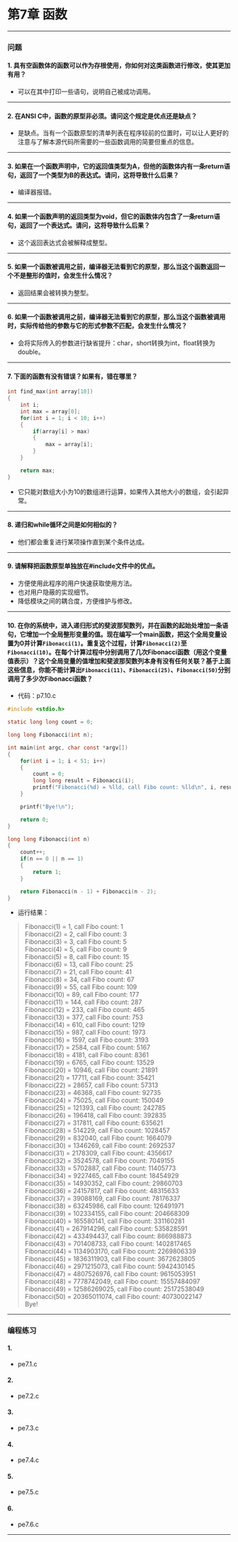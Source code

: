 # 第7章 函数

---
### 问题

#### 1. 具有空函数体的函数可以作为存根使用，你如何对这类函数进行修改，使其更加有用？
* 可以在其中打印一些语句，说明自己被成功调用。

---
#### 2. 在ANSI C中，函数的原型非必须。请问这个规定是优点还是缺点？
* 是缺点。当有一个函数原型的清单列表在程序较前的位置时，可以让人更好的注意与了解本源代码所需要的一些函数调用的简要但重点的信息。

---
#### 3. 如果在一个函数声明中，它的返回值类型为A，但他的函数体内有一条return语句，返回了一个类型为B的表达式。请问，这将导致什么后果？
* 编译器报错。

---
#### 4. 如果一个函数声明的返回类型为void，但它的函数体内包含了一条return语句，返回了一个表达式。请问，这将导致什么后果？
* 这个返回表达式会被解释成整型。

---
#### 5. 如果一个函数被调用之前，编译器无法看到它的原型，那么当这个函数返回一个不是整形的值时，会发生什么情况？
* 返回结果会被转换为整型。

---
#### 6. 如果一个函数被调用之前，编译器无法看到它的原型，那么当这个函数被调用时，实际传给他的参数与它的形式参数不匹配，会发生什么情况？
* 会将实际传入的参数进行缺省提升：char，short转换为int，float转换为double。

---
#### 7. 下面的函数有没有错误？如果有，错在哪里？
``` c
int find_max(int array[10])
{
    int i;
    int max = array[0];
    for(int i = 1; i < 10; i++)
    {
        if(array[i] > max)
        {
            max = array[i];
        }
    }

    return max;
}
```
* 它只能对数组大小为10的数组进行运算，如果传入其他大小的数组，会引起异常。

---
#### 8. 递归和while循环之间是如何相似的？
* 他们都会重复进行某项操作直到某个条件达成。

---
#### 9. 请解释把函数原型单独放在#include文件中的优点。
* 方便使用此程序的用户快速获取使用方法。
* 也对用户隐蔽的实现细节。
* 降低模块之间的耦合度，方便维护与修改。

---
#### 10. 在你的系统中，进入递归形式的斐波那契数列，并在函数的起始处增加一条语句，它增加一个全局整形变量的值。现在编写一个main函数，把这个全局变量设置为0并计算`Fibonacci(1)`。重复这个过程，计算`Fibonacci(2)`至`Fibonacci(10)`。在每个计算过程中分别调用了几次Fibonacci函数（用这个变量值表示）？这个全局变量的值增加和斐波那契数列本身有没有任何关联？基于上面这些信息，你能不能计算出`Fibonacci(11)`、`Fibonacci(25)`、`Fibonacci(50)`分别调用了多少次Fibonacci函数？
* 代码：p7.10.c
``` c
#include <stdio.h>

static long long count = 0;

long long Fibonacci(int n);

int main(int argc, char const *argv[])
{
	for(int i = 1; i < 51; i++)
	{
		count = 0;
		long long result = Fibonacci(i);
		printf("Fibonacci(%d) = %lld, call Fibo count: %lld\n", i, result, count);
	}

	printf("Bye!\n");

	return 0;
}

long long Fibonacci(int n)
{
	count++;
	if(n == 0 || n == 1)
	{
		return 1;
	}

	return Fibonacci(n - 1) + Fibonacci(n - 2);
}
```
* 运行结果：  
> Fibonacci(1) = 1, call Fibo count: 1  
> Fibonacci(2) = 2, call Fibo count: 3  
> Fibonacci(3) = 3, call Fibo count: 5  
> Fibonacci(4) = 5, call Fibo count: 9  
> Fibonacci(5) = 8, call Fibo count: 15  
> Fibonacci(6) = 13, call Fibo count: 25  
> Fibonacci(7) = 21, call Fibo count: 41  
> Fibonacci(8) = 34, call Fibo count: 67  
> Fibonacci(9) = 55, call Fibo count: 109  
> Fibonacci(10) = 89, call Fibo count: 177  
> Fibonacci(11) = 144, call Fibo count: 287  
> Fibonacci(12) = 233, call Fibo count: 465  
> Fibonacci(13) = 377, call Fibo count: 753  
> Fibonacci(14) = 610, call Fibo count: 1219  
> Fibonacci(15) = 987, call Fibo count: 1973  
> Fibonacci(16) = 1597, call Fibo count: 3193  
> Fibonacci(17) = 2584, call Fibo count: 5167  
> Fibonacci(18) = 4181, call Fibo count: 8361  
> Fibonacci(19) = 6765, call Fibo count: 13529  
> Fibonacci(20) = 10946, call Fibo count: 21891  
> Fibonacci(21) = 17711, call Fibo count: 35421  
> Fibonacci(22) = 28657, call Fibo count: 57313  
> Fibonacci(23) = 46368, call Fibo count: 92735  
> Fibonacci(24) = 75025, call Fibo count: 150049  
> Fibonacci(25) = 121393, call Fibo count: 242785  
> Fibonacci(26) = 196418, call Fibo count: 392835  
> Fibonacci(27) = 317811, call Fibo count: 635621  
> Fibonacci(28) = 514229, call Fibo count: 1028457  
> Fibonacci(29) = 832040, call Fibo count: 1664079  
> Fibonacci(30) = 1346269, call Fibo count: 2692537  
> Fibonacci(31) = 2178309, call Fibo count: 4356617  
> Fibonacci(32) = 3524578, call Fibo count: 7049155  
> Fibonacci(33) = 5702887, call Fibo count: 11405773  
> Fibonacci(34) = 9227465, call Fibo count: 18454929  
> Fibonacci(35) = 14930352, call Fibo count: 29860703  
> Fibonacci(36) = 24157817, call Fibo count: 48315633  
> Fibonacci(37) = 39088169, call Fibo count: 78176337  
> Fibonacci(38) = 63245986, call Fibo count: 126491971  
> Fibonacci(39) = 102334155, call Fibo count: 204668309  
> Fibonacci(40) = 165580141, call Fibo count: 331160281  
> Fibonacci(41) = 267914296, call Fibo count: 535828591  
> Fibonacci(42) = 433494437, call Fibo count: 866988873  
> Fibonacci(43) = 701408733, call Fibo count: 1402817465  
> Fibonacci(44) = 1134903170, call Fibo count: 2269806339  
> Fibonacci(45) = 1836311903, call Fibo count: 3672623805  
> Fibonacci(46) = 2971215073, call Fibo count: 5942430145  
> Fibonacci(47) = 4807526976, call Fibo count: 9615053951  
> Fibonacci(48) = 7778742049, call Fibo count: 15557484097  
> Fibonacci(49) = 12586269025, call Fibo count: 25172538049  
> Fibonacci(50) = 20365011074, call Fibo count: 40730022147  
> Bye!  

---

### 编程练习

#### 1. 
* pe7.1.c

#### 2. 
* pe7.2.c

#### 3. 
* pe7.3.c

#### 4. 
* pe7.4.c

#### 5. 
* pe7.5.c

#### 6. 
* pe7.6.c

---